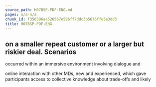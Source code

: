 ```yaml
---
source_path: H07BSP-PDF-ENG.md
pages: n/a-n/a
chunk_id: f356396aa526567e596ff7ddc3b5676ffe5e3dd3
title: H07BSP-PDF-ENG
---
```

## on a smaller repeat customer or a larger but riskier deal. Scenarios

occurred within an immersive environment involving dialogue and

online interaction with other MDs, new and experienced, which gave participants access to collective knowledge about trade-oﬀs and likely

